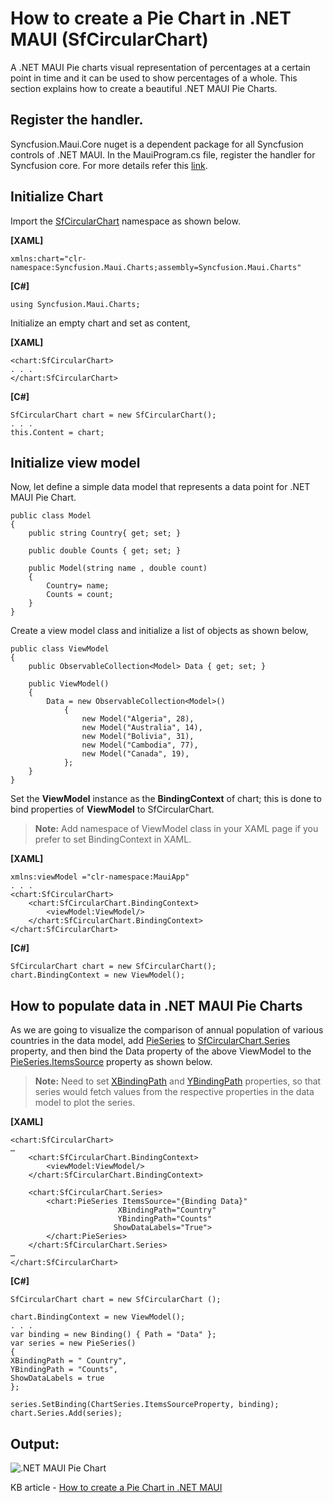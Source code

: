 # How to create a Pie Chart in .NET MAUI (SfCircularChart)

A .NET MAUI Pie charts visual representation of percentages at a certain point in time and it can be used to show percentages of a whole. This section explains how to create a beautiful .NET MAUI Pie Charts.

## Register the handler.
Syncfusion.Maui.Core nuget is a dependent package for all Syncfusion controls of .NET MAUI. In the MauiProgram.cs file, register the handler for Syncfusion core. For more details refer this [link](https://help.syncfusion.com/maui/cartesian-charts/getting-started#register-the-handler).

## Initialize Chart
Import the [SfCircularChart](https://help.syncfusion.com/cr/maui/Syncfusion.Maui.Charts.SfCircularChart.html?tabs=tabid-1) namespace as shown below.

**[XAML]**

```
xmlns:chart="clr-namespace:Syncfusion.Maui.Charts;assembly=Syncfusion.Maui.Charts"
```

**[C#]**

```
using Syncfusion.Maui.Charts;
```
Initialize an empty chart and set as content,

**[XAML]**

```
<chart:SfCircularChart>
. . . 
</chart:SfCircularChart>
```
**[C#]**

```
SfCircularChart chart = new SfCircularChart();
. . .
this.Content = chart;
```
## Initialize view model

Now, let define a simple data model that represents a data point for .NET MAUI Pie Chart.
```
public class Model
{
    public string Country{ get; set; }

    public double Counts { get; set; }

    public Model(string name , double count)
    {
        Country= name;
        Counts = count;
    }
}
```
Create a view model class and initialize a list of objects as shown below,
```
public class ViewModel
{
    public ObservableCollection<Model> Data { get; set; }

    public ViewModel()
    {
        Data = new ObservableCollection<Model>()
            {
                new Model("Algeria", 28),
                new Model("Australia", 14),
                new Model("Bolivia", 31),
                new Model("Cambodia", 77),
                new Model("Canada", 19),
            };
    }
}
```
Set the **ViewModel** instance as the **BindingContext** of chart; this is done to bind properties of **ViewModel** to SfCircularChart.

> **Note:** Add namespace of ViewModel class in your XAML page if you prefer to set BindingContext in XAML.

**[XAML]**

```
xmlns:viewModel ="clr-namespace:MauiApp"
. . .
<chart:SfCircularChart>
    <chart:SfCircularChart.BindingContext>
        <viewModel:ViewModel/>
    </chart:SfCircularChart.BindingContext>
</chart:SfCircularChart>
```
**[C#]**

```
SfCircularChart chart = new SfCircularChart();
chart.BindingContext = new ViewModel();
```

## How to populate data in .NET MAUI Pie Charts

As we are going to visualize the comparison of annual population of various countries in the data model, add [PieSeries](https://help.syncfusion.com/cr/maui/Syncfusion.Maui.Charts.PieSeries.html?tabs=tabid-1) to [SfCircularChart.Series](https://help.syncfusion.com/cr/maui/Syncfusion.Maui.Charts.SfCircularChart.html#Syncfusion_Maui_Charts_SfCircularChart_Series) property, and then bind the Data property of the above ViewModel to the [PieSeries.ItemsSource](https://help.syncfusion.com/cr/maui/Syncfusion.Maui.Charts.ChartSeries.html?&_ga=2.202111828.471182244.1634019879-255829655.1613129491#Syncfusion_Maui_Charts_ChartSeries_ItemsSource) property as shown below.

> **Note:** Need to set [XBindingPath](https://help.syncfusion.com/cr/maui/Syncfusion.Maui.Charts.ChartSeries.html#Syncfusion_Maui_Charts_ChartSeries_XBindingPath) and [YBindingPath](https://help.syncfusion.com/cr/maui/Syncfusion.Maui.Charts.XYDataSeries.html#Syncfusion_Maui_Charts_XYDataSeries_YBindingPath) properties, so that series would fetch values from the respective properties in the data model to plot the series.

**[XAML]**

```
<chart:SfCircularChart>
…
    <chart:SfCircularChart.BindingContext>
        <viewModel:ViewModel/>
    </chart:SfCircularChart.BindingContext>

    <chart:SfCircularChart.Series>
        <chart:PieSeries ItemsSource="{Binding Data}"
                        XBindingPath="Country" 
                        YBindingPath="Counts"
                       ShowDataLabels="True">
        </chart:PieSeries>
    </chart:SfCircularChart.Series>
…
</chart:SfCircularChart>
```
**[C#]**

```
SfCircularChart chart = new SfCircularChart ();

chart.BindingContext = new ViewModel();
. . .
var binding = new Binding() { Path = "Data" };
var series = new PieSeries()
{
XBindingPath = " Country",
YBindingPath = "Counts",
ShowDataLabels = true
};

series.SetBinding(ChartSeries.ItemsSourceProperty, binding);
chart.Series.Add(series);
```

## Output:

![.NET MAUI Pie Chart](https://user-images.githubusercontent.com/53489303/200564967-33279027-a98b-4210-9914-fa2ef07103d3.png)

KB article - [How to create a Pie Chart in .NET MAUI](https://www.syncfusion.com/kb/12873/how-to-create-a-pie-chart-in-net-maui)
